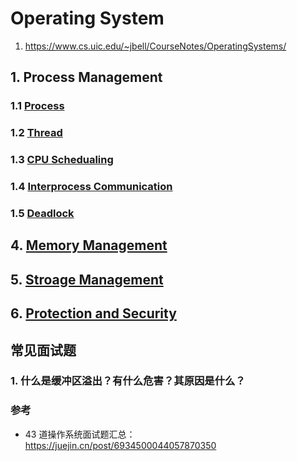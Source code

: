 # Operating System

1. https://www.cs.uic.edu/~jbell/CourseNotes/OperatingSystems/

## 1. Process Management

### 1.1 [Process](Process.md)

### 1.2 [Thread](Thread.ms)

### 1.3 [CPU Schedualing](CPU_Scheduling.md)

### 1.4 [Interprocess Communication](interprocess_communication.md)

### 1.5 [Deadlock](Deadlock.md)

## 4. [Memory Management]()

## 5. [Stroage Management]()

## 6. [Protection and Security]()

## 常见面试题

### 1. 什么是缓冲区溢出？有什么危害？其原因是什么？

### 参考

- 43 道操作系统面试题汇总：https://juejin.cn/post/6934500044057870350
